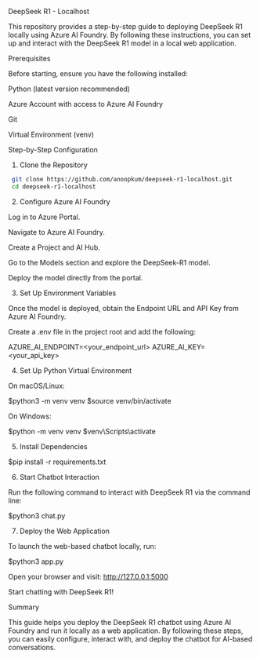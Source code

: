 DeepSeek R1 - Localhost

This repository provides a step-by-step guide to deploying DeepSeek R1 locally using Azure AI Foundry. By following these instructions, you can set up and interact with the DeepSeek R1 model in a local web application.

Prerequisites

Before starting, ensure you have the following installed:

Python (latest version recommended)

Azure Account with access to Azure AI Foundry

Git

Virtual Environment (venv)

Step-by-Step Configuration

1. Clone the Repository

```bash
 git clone https://github.com/anoopkum/deepseek-r1-localhost.git
 cd deepseek-r1-localhost
```

2. Configure Azure AI Foundry

Log in to Azure Portal.

Navigate to Azure AI Foundry.

Create a Project and AI Hub.

Go to the Models section and explore the DeepSeek-R1 model.

Deploy the model directly from the portal.

3. Set Up Environment Variables

Once the model is deployed, obtain the Endpoint URL and API Key from Azure AI Foundry.

Create a .env file in the project root and add the following:

AZURE_AI_ENDPOINT=<your_endpoint_url>
AZURE_AI_KEY=<your_api_key>

4. Set Up Python Virtual Environment

On macOS/Linux:

$python3 -m venv venv
$source venv/bin/activate

On Windows:

$python -m venv venv
$venv\Scripts\activate

5. Install Dependencies

$pip install -r requirements.txt

6. Start Chatbot Interaction

Run the following command to interact with DeepSeek R1 via the command line:

$python3 chat.py

7. Deploy the Web Application

To launch the web-based chatbot locally, run:

$python3 app.py

Open your browser and visit: http://127.0.0.1:5000

Start chatting with DeepSeek R1!

Summary

This guide helps you deploy the DeepSeek R1 chatbot using Azure AI Foundry and run it locally as a web application. By following these steps, you can easily configure, interact with, and deploy the chatbot for AI-based conversations.
